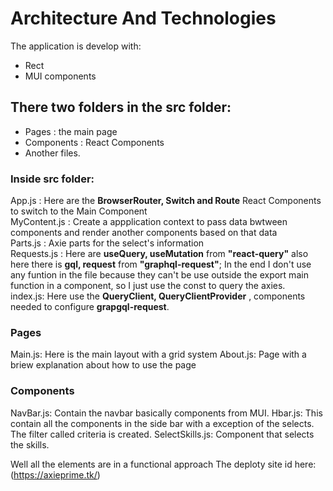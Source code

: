 # Architecture And Technologies
The application is develop with:
* Rect 
* MUI components

## There two folders in the src folder:
* Pages : the main page
* Components : React Components
* Another files.

### Inside src folder:
App.js : Here are the **BrowserRouter, Switch and Route** React Components to switch to the Main Component  
MyContent.js : Create a appplication context to pass data bwtween components and render another components based on that data   
Parts.js : Axie parts for the select's information  
Requests.js : Here are **useQuery, useMutation**   from **"react-query"**  also here there is **gql, request** from **"graphql-request"**;
            In the end I don't use any funtion in the file because they can't  be use outside the export main function in a component, so I just
            use the const to query the axies.  
index.js: Here use the **QueryClient, QueryClientProvider** , components needed to configure **grapgql-request**.

### Pages
Main.js: Here is the main layout with a grid system
About.js: Page with a briew explanation about how to use the page

### Components
NavBar.js: Contain the navbar basically components from MUI.
Hbar.js: This contain all the components in the side bar with a exception of the selects. The filter called criteria is created.
SelectSkills.js: Component that selects the skills.

Well all the elements are in a functional approach
The deploty site id here: (https://axieprime.tk/)
